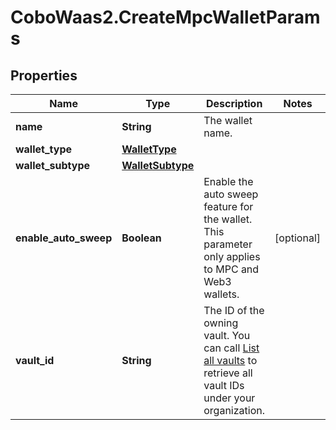 # CoboWaas2.CreateMpcWalletParams

## Properties

Name | Type | Description | Notes
------------ | ------------- | ------------- | -------------
**name** | **String** | The wallet name. | 
**wallet_type** | [**WalletType**](WalletType.md) |  | 
**wallet_subtype** | [**WalletSubtype**](WalletSubtype.md) |  | 
**enable_auto_sweep** | **Boolean** | Enable the auto sweep feature for the wallet. This parameter only applies to MPC and Web3 wallets. | [optional] 
**vault_id** | **String** | The ID of the owning vault. You can call [List all vaults](https://www.cobo.com/developers/v2/api-references/wallets--mpc-wallets/list-all-vaults) to retrieve all vault IDs under your organization. | 


